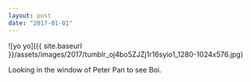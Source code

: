 ```yaml
---
layout: post
date: "2017-01-01"
---
```


![yo yo]({{ site.baseurl }}/assets/images/2017/tumblr_oj4bo5ZJZj1r16syio1_1280-1024x576.jpg)

Looking in the window of Peter Pan to see Boi.
